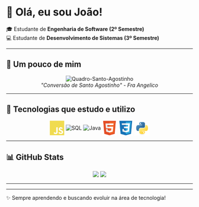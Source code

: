 # 👋 Olá, eu sou João!  

🎓 Estudante de **Engenharia de Software (2º Semestre)**  
💻 Estudante de **Desenvolvimento de Sistemas (3º Semestre)**  

---

## 🎨 Um pouco de mim
<div align="center">
  <img alt="Quadro-Santo-Agostinho" width="80%" height="500px" src="https://www.meisterdrucke.pt/kunstwerke/1260px/Fra%20Angelico%20-%20The%20Conversion%20of%20St%20Augustine%20%28tempera%20on%20panel%29%20-%20%28MeisterDrucke-63452%29.jpg">
  <br>
  <em>"Conversão de Santo Agostinho" - Fra Angelico</em>
</div>

---

## 🚀 Tecnologias que estudo e utilizo
<div align="center">
  <img align="center" alt="JavaScript" height="40" width="40" src="https://raw.githubusercontent.com/devicons/devicon/master/icons/javascript/javascript-plain.svg">
  <img align="center" alt="SQL" height="40" width="40" src="https://cdn.jsdelivr.net/gh/devicons/devicon@latest/icons/azuresqldatabase/azuresqldatabase-original.svg">
  <img align="center" alt="Java" height="40" width="40" src="https://cdn.jsdelivr.net/gh/devicons/devicon@latest/icons/java/java-original.svg">
  <img align="center" alt="HTML5" height="40" width="40" src="https://raw.githubusercontent.com/devicons/devicon/master/icons/html5/html5-original.svg">
  <img align="center" alt="CSS3" height="40" width="40" src="https://raw.githubusercontent.com/devicons/devicon/master/icons/css3/css3-original.svg">
  <img align="center" alt="Python" height="40" width="40" src="https://raw.githubusercontent.com/devicons/devicon/master/icons/python/python-original.svg">
</div>

---

## 📊 GitHub Stats
<div align="center">
  <img height="180em" src="https://github-readme-stats.vercel.app/api?username=jhonxxz06&show_icons=true&theme=tokyonight&include_all_commits=true&count_private=true"/>
  <img height="180em" src="https://github-readme-stats.vercel.app/api/top-langs/?username=jhonxxz06&layout=compact&langs_count=7&theme=tokyonight"/>
</div>

---
<!--
## 📫 Como me encontrar
- ✉️ Email: **seu-email@email.com**  
- 💼 LinkedIn: [Seu LinkedIn](#)  
- 📂 Portfólio: [Seu Portfólio](#)  
-->
---

✨ Sempre aprendendo e buscando evoluir na área de tecnologia!

